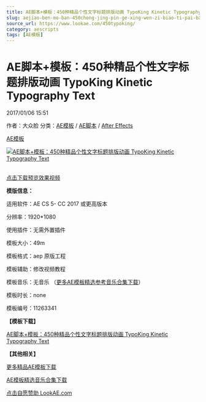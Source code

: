 ```yaml
---
title: AE脚本+模板：450种精品个性文字标题排版动画 TypoKing Kinetic Typography Text
slug: aejiao-ben-mo-ban-450chong-jing-pin-ge-xing-wen-zi-biao-ti-pai-ban-dong-hua-typoking-kinetic-typography-text
source_url: https://www.lookae.com/450typoking/
category: aescripts
tags: [AE模板]
---
```

# AE脚本+模板：450种精品个性文字标题排版动画 TypoKing Kinetic Typography Text

2017/01/06 15:51

作者：大众脸
分类：[AE模板](https://www.lookae.com/after-effects/other-after-effects/) / [AE脚本](https://www.lookae.com/after-effects/aescripts/) / [After Effects](https://www.lookae.com/after-effects/)

[AE模板](https://www.lookae.com/tag/ae%e6%a8%a1%e6%9d%bf/)

[![AE脚本+模板：450种精品个性文字标题排版动画 TypoKing Kinetic Typography Text](https://www.lookae.com/wp-content/uploads/2017/01/450Kinetic-Typograph.jpg "AE脚本+模板：450种精品个性文字标题排版动画 TypoKing Kinetic Typography Text-LookAE.com")](https://www.lookae.com/wp-content/uploads/2017/01/450Kinetic-Typograph.jpg)

[﻿](https://0.s3.envato.com/h264-video-previews/8d6879b2-7e39-413a-9335-929562f99a07/1209597.mp4?_=1")  
[点击下载预览效果视频]("https://0.s3.envato.com/h264-video-previews/8d6879b2-7e39-413a-9335-929562f99a07/1209597.mp4)

**模版信息：**

适用软件：AE CS 5- CC 2017 或更高版本

分辨率：1920\*1080

使用插件：无需外置插件

模板大小：49m

模板格式：aep 原版工程

模板辅助：修改视频教程

模板音乐：无音乐 （[更多AE模板精选参考音乐合集下载](https://item.taobao.com/item.htm?spm=a1z10.1.w4004-2793089344.4.MUvxbV&id=37289930486)）

模板时长：none

模板编号：11263341

**【模板下载】**

[AE脚本+模板：450种精品个性文字标题排版动画 TypoKing Kinetic Typography Text](https://lookae.ctfile.com/fs/e4n166285812)

**【其他相关】**

[更多精品AE模板下载](https://www.lookae.com/after-effects/other-after-effects/)

[AE模板精选音乐合集下载](https://item.taobao.com/item.htm?spm=a1z10.1.w4004-2793089344.4.MUvxbV&id=37289930486)

[点击自愿赞助 LookAE.com](https://www.lookae.com/sponsor/)
